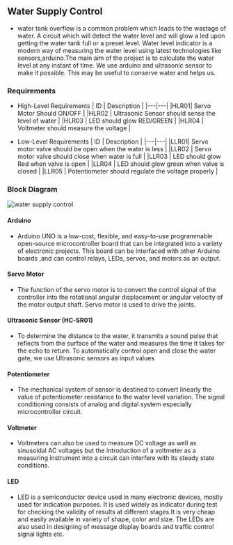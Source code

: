 ## Water Supply Control
- water tank overflow is a common problem which leads to the wastage of water. A circuit which will detect the water level and will glow a led upon getting the water tank full or a preset level. Water level indicator is a modern way of measuring the water level using latest technologies like sensors,arduino.The main aim of the project is to calculate the water level at any instant of time. We use arduino and ultrasonic sensor to make it possible. This may be useful to conserve water and helps us.

### Requirements
- High-Level Requirements
| ID | Description |
  |---|---|
  |HLR01| Servo Motor Should ON/OFF |
  |HLR02 | Ultrasonic Sensor should sense the level of water |
  |HLR03 | LED should glow RED/GREEN |
  |HLR04 | Voltmeter should measure the voltage |
  
 - Low-Level Requirements
   | ID | Description |
    |---|---|
    |LLR01| Servo motor valve should be open when the water is less |
    |LLR02 | Servo motor valve should close when water is full |
    |LLR03 | LED should glow Red when valve is open |
    |LLR04 | LED should glow green when valve is closed |
    |LLR05 | Potentiometer should regulate the voltage properly |
  
### Block Diagram
![water supply control](https://user-images.githubusercontent.com/98817420/155746157-e282c0cd-1574-42bb-8356-e648e0c306d2.png)
#### Arduino
- Arduino UNO is a low-cost, flexible, and easy-to-use programmable open-source microcontroller board that can be integrated into a variety of electronic projects. This board can be interfaced with other Arduino boards ,and can control relays, LEDs, servos, and motors as an output.
#### Servo Motor
- The function of the servo motor is to convert the control signal of the controller into the rotational angular displacement or angular velocity of the motor output shaft. Servo motor is used to drive the joints.
#### Ultrasonic Sensor (HC-SR01)
- To determine the distance to the water, it transmits a sound pulse that reflects from the surface of the water and measures the time it takes for the echo to return. To automatically control open and close the water gate, we use Ultrasonic sensors as input values
#### Potentiometer
- The mechanical system of sensor is destined to convert linearly the value of potentiometer resistance to the water level variation. The signal conditioning consists of analog and digital system especially microcontroller circuit.
#### Voltmeter
- Voltmeters can also be used to measure DC voltage as well as sinusoidal AC voltages but the introduction of a voltmeter as a measuring instrument into a circuit can interfere with its steady state conditions.
#### LED
-  LED is a semiconductor device used in many electronic devices, mostly used for indication purposes. It is used widely as indicator during test for checking the validity of results at different stages.It is very cheap and easily available in variety of shape, color and size. The LEDs are also used in designing of message display boards and traffic control signal lights etc.
